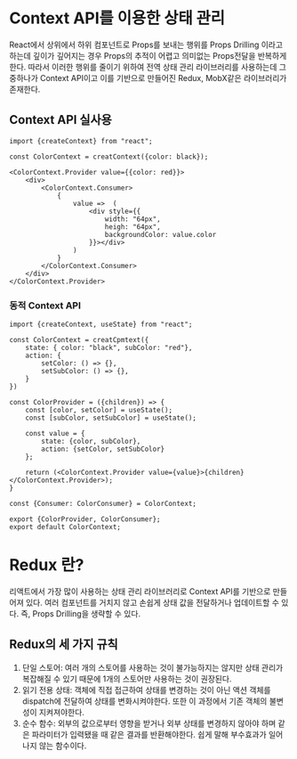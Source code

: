 # Context API를 이용한 상태 관리

React에서 상위에서 하위 컴포넌트로 Props를 보내는 행위를 Props Drilling 이라고 하는데 깊이가 깊어지는 경우 Props의 추적이 어렵고 의미없는 Props전달을 반복하게 한다. 따라서 이러한 행위를 줄이기 위하여 전역 상태 관리 라이브러리를 사용하는데 그 중하나가 Context API이고 이를 기반으로 만들어진 Redux, MobX같은 라이브러리가 존재한다.

## Context API 실사용

```
import {createContext} from "react";

const ColorContext = creatContext({color: black});

<ColorContext.Provider value={{color: red}}>
    <div>
        <ColorContext.Consumer>
            {
                value =>  (
                    <div style={{
                        width: "64px",
                        heigh: "64px",
                        backgroundColor: value.color
                    }}></div>
                )
            }
        </ColorContext.Consumer>
    </div>
</ColorContext.Provider>
```

### 동적 Context API

```
import {createContext, useState} from "react";

const ColorContext = creatCpmtext({
    state: { color: "black", subColor: "red"},
    action: {
        setColor: () => {},
        setSubColor: () => {},
    }
})

const ColorProvider = ({children}) => {
    const [color, setColor] = useState();
    const [subColor, setSubColor] = useState();

    const value = {
        state: {color, subColor},
        action: {setColor, setSubColor}
    };

    return (<ColorContext.Provider value={value}>{children}</ColorContext.Provider>);
}

const {Consumer: ColorConsumer} = ColorContext;

export {ColorProvider, ColorConsumer};
export default ColorContext;
```

# Redux 란?

리액트에서 가장 많이 사용하는 상태 관리 라이브러리로 Context API를 기반으로 만들어져 있다. 여러 컴포넌트를 거치지 않고 손쉽게 상태 값을 전달하거나 업데이트할 수 있다. 즉, Props Drilling을 생략할 수 있다.

## Redux의 세 가지 규칙

1. 단일 스토어: 여러 개의 스토어를 사용하는 것이 불가능하지는 않지만 상태 관리가 복잡해질 수 있기 때문에 1개의 스토어만 사용하는 것이 권장된다.
2. 읽기 전용 상태: 객체에 직접 접근하여 상태를 변경하는 것이 아닌 액션 객체를 dispatch에 전달하여 상태를 변화시켜야한다. 또한 이 과정에서 기존 객체의 불변성이 지켜져야한다.
3. 순수 함수: 외부의 값으로부터 영향을 받거나 외부 상태를 변경하지 않아야 하며 같은 파라미터가 입력됐을 때 같은 결과를 반환해야한다. 쉽게 말해 부수효과가 일어나지 않는 함수이다.
